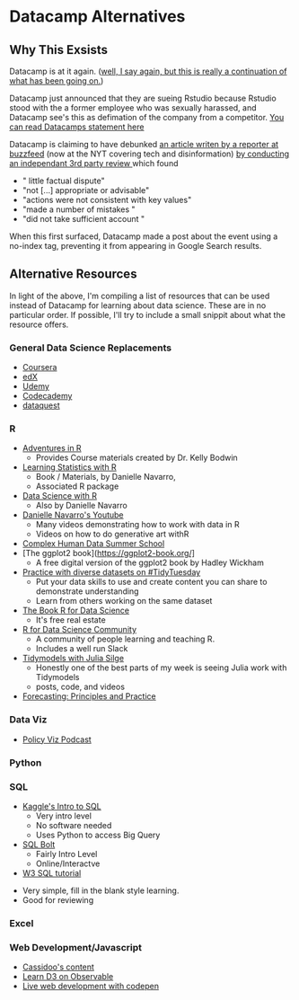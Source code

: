 # Datacamp Alternatives

## Why This Exsists
Datacamp is at it again. ([well, I say again, but this is really a continuation of what has been going on.](https://www.vice.com/en_us/article/8xzn3v/datacamp-ceo-steps-down-after-sexual-misconduct-allegations-prompt-backlash))

Datacamp just announced that they are sueing Rstudio because Rstudio stood with the a former employee who was sexually harassed, and Datacamp see's this as defimation of the company from a competitor. [You can read Datacamps statement here](https://www.datacamp.com/community/blog/rstudio-pending-legal-matter)

Datacamp is claiming to have debunked [an article writen by a reporter at buzzfeed](https://www.buzzfeednews.com/article/daveyalba/datacamp-sexual-harassment-metoo-tech-startup) (now at the NYT covering tech and disinformation) [by conducting an independant 3rd party review ](https://www.datacamp.com/community/blog/working-ideal-independent-third-party-review-of-datacamp) which found 

- " little factual dispute"
- "not [...] appropriate or advisable"
- "actions were not consistent with key values"
- "made a number of mistakes "
- "did not take sufficient account "

When this first surfaced, Datacamp made a post about the event using a no-index tag, preventing it from appearing in Google Search results. 


## Alternative Resources

In light of the above, I'm compiling a list of resources that can be used instead of Datacamp for learning about data science. These are in no particular order. If possible, I'll try to include a small snippit about what the resource offers. 

### General Data Science Replacements
- [Coursera](https://www.coursera.org/)
- [edX](https://www.edx.org/)
- [Udemy](https://www.udemy.com/)
- [Codecademy](https://www.codecademy.com/)
- [dataquest](https://www.dataquest.io/)

### R 

- [Adventures in R](https://www.adventures-in-r.com/) 
  + Provides Course materials created by  Dr. Kelly Bodwin
- [Learning Statistics with R](https://learningstatisticswithr.com/)
  + Book / Materials, by Danielle Navarro, 
  + Associated R package
- [Data Science with R](https://robust-tools.djnavarro.net/)
  + Also by Danielle Navarro
- [Danielle Navarro's Youtube](https://www.youtube.com/daniellenavarro77)
  + Many videos demonstrating how to work with data in R
  + Videos on how to do generative art withR
- [Complex Human Data Summer School](https://chdsummerschool.com/index.html)
- [The ggplot2 book](https://ggplot2-book.org/]
  + A free digital version of the ggplot2 book by Hadley Wickham
- [Practice with diverse datasets on \#TidyTuesday](https://github.com/rfordatascience/tidytuesday)
  + Put your data skills to use and create content you can share to demonstrate understanding
  + Learn from others working on the same dataset
- [The Book R for Data Science](https://r4ds.had.co.nz/)
  + It's free real estate
- [R for Data Science Community](https://www.rfordatasci.com/) 
  + A community of people learning and teaching R. 
  + Includes a well run Slack
- [Tidymodels with Julia Silge](https://juliasilge.com/blog/)
  + Honestly one of the best parts of my week is seeing Julia work with Tidymodels
  + posts, code, and videos
- [Forecasting: Principles and Practice](https://otexts.com/fpp2/)

### Data Viz
- [Policy Viz Podcast](https://policyviz.com/)


### Python

### SQL
- [Kaggle's Intro to SQL](https://www.kaggle.com/learn/intro-to-sql)
  + Very intro level
  + No software needed
  + Uses Python to access Big Query
- [SQL Bolt](https://sqlbolt.com/)
  + Fairly Intro Level
  + Online/Interactve 
 - [W3 SQL tutorial](https://www.w3schools.com/sql/)
  + Very simple, fill in the blank style learning. 
  + Good for reviewing

### Excel

### Web Development/Javascript
- [Cassidoo's content](https://cassidoo.co/)
- [Learn D3 on Observable ](https://observablehq.com/)
- [Live web development with codepen](https://codepen.io/)
